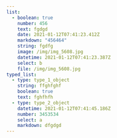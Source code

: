 ```yaml
---
list:
  - boolean: true
    number: 456
    text: fgdgd
    date: 2021-01-12T07:41:23.412Z
    markdown: "456464"
    string: fgdfg
    image: /img/img_5608.jpg
    datetime: 2021-01-12T07:41:23.387Z
    select: b
    file: /img/img_5608.jpg
typed_list:
  - type: type_1_object
    string: ffghfghf
    boolean: true
    text: fghfhfh
  - type: type_2_object
    datetime: 2021-01-12T07:41:45.186Z
    number: 3453534
    select: a
    markdown: dfgdgd
---
```

